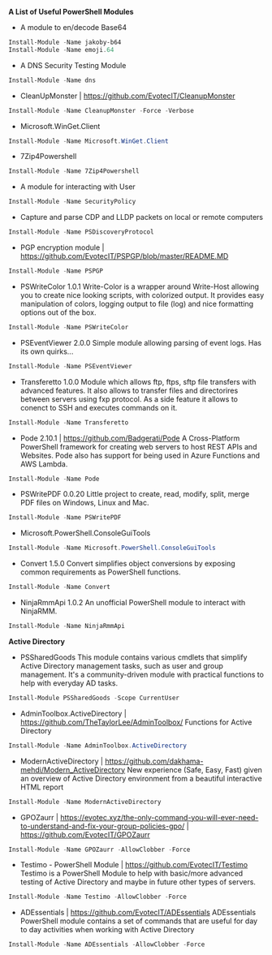 **A List of Useful PowerShell Modules** 

- A  module to en/decode Base64
```powershell
Install-Module -Name jakoby-b64
Install-Module -Name emoji.64
```
- A DNS Security Testing Module 
```powershell
Install-Module -Name dns
```

- CleanUpMonster 
|    https://github.com/EvotecIT/CleanupMonster
```powershell
Install-Module -Name CleanupMonster -Force -Verbose
```

- Microsoft.WinGet.Client
```powershell
Install-Module -Name Microsoft.WinGet.Client
```

- 7Zip4Powershell
```powershell
Install-Module -Name 7Zip4Powershell
```

- A module for interacting with User
```powershell
Install-Module -Name SecurityPolicy
```

- Capture and parse CDP and LLDP packets on local or remote computers
```powershell
Install-Module -Name PSDiscoveryProtocol
```

- PGP encryption module | https://github.com/EvotecIT/PSPGP/blob/master/README.MD
```powershell
Install-Module -Name PSPGP
```

- PSWriteColor 1.0.1
Write-Color is a wrapper around Write-Host allowing you to create nice looking scripts, with colorized output. It provides easy manipulation of colors, logging output to file (log) and nice formatting options out of the box.
```powershell
Install-Module -Name PSWriteColor
```
   
- PSEventViewer 2.0.0
Simple module allowing parsing of event logs. Has its own quirks...
```powershell
Install-Module -Name PSEventViewer
```

- Transferetto 1.0.0
Module which allows ftp, ftps, sftp file transfers with advanced features. It also allows to transfer files and directorires between servers using fxp protocol. As a side feature it allows to conenct to SSH and executes commands on it.
```powershell
Install-Module -Name Transferetto
```

- Pode 2.10.1 | https://github.com/Badgerati/Pode
A Cross-Platform PowerShell framework for creating web servers to host REST APIs and Websites. Pode also has support for being used in Azure Functions and AWS Lambda.
```powershell
Install-Module -Name Pode
```

- PSWritePDF 0.0.20
Little project to create, read, modify, split, merge PDF files on Windows, Linux and Mac.
```powershell
Install-Module -Name PSWritePDF
```


- Microsoft.PowerShell.ConsoleGuiTools 
```powershell
Install-Module -Name Microsoft.PowerShell.ConsoleGuiTools
```

- Convert 1.5.0
Convert simplifies object conversions by exposing common requirements as PowerShell functions.
```powershell
Install-Module -Name Convert
```

- NinjaRmmApi 1.0.2
An unofficial PowerShell module to interact with NinjaRMM.
```powershell
Install-Module -Name NinjaRmmApi
```

**Active Directory**

- PSSharedGoods 
This module contains various cmdlets that simplify Active Directory management tasks, such as user and group management. It's a community-driven module with practical functions to help with everyday AD tasks.
```powershell
Install-Module PSSharedGoods -Scope CurrentUser
```

- AdminToolbox.ActiveDirectory | https://github.com/TheTaylorLee/AdminToolbox/
Functions for Active Directory
```powershell
Install-Module -Name AdminToolbox.ActiveDirectory
```

- ModernActiveDirectory | https://github.com/dakhama-mehdi/Modern_ActiveDirectory
New experience (Safe, Easy, Fast) given an overview of Active Directory environment from a beautiful interactive HTML report
```powershell
Install-Module -Name ModernActiveDirectory
```

- GPOZaurr | https://evotec.xyz/the-only-command-you-will-ever-need-to-understand-and-fix-your-group-policies-gpo/ | https://github.com/EvotecIT/GPOZaurr
```powershell
Install-Module -Name GPOZaurr -AllowClobber -Force
```

- Testimo - PowerShell Module | https://github.com/EvotecIT/Testimo
Testimo is a PowerShell Module to help with basic/more advanced testing of Active Directory and maybe in future other types of servers.
```powershell
Install-Module -Name Testimo -AllowClobber -Force
```

- ADEssentials | https://github.com/EvotecIT/ADEssentials
ADEssentials PowerShell module contains a set of commands that are useful for day to day activities when working with Active Directory
```powershell
Install-Module -Name ADEssentials -AllowClobber -Force
```